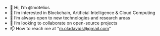 - 👋 Hi, I’m @motelios
- 👀 I’m interested in Blockchain, Artificial Intelligence & Cloud Computing
- 🌱 I’m always open to new technologies and research areas
- 💞️ I’m looking to collaborate on open-source projects
- 📫 How to reach me at "m.oladavids@gmail.com"

<!---
motelios/motelios is a ✨ special ✨ repository because its `README.md` (this file) appears on your GitHub profile.
You can click the Preview link to take a look at your changes.
--->
